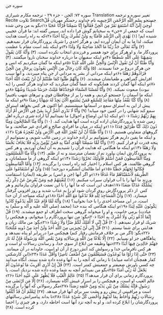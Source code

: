 سوره جن

سوره ۷۲: الجن - جزء ۲۹ - ترجمه مکارم شیرازی Translation تغيير سوره و ترجمه Recite تلاوت Searchجستجو
بِسْمِ اللَّهِ الرَّحْمَنِ الرَّحِيمِبه نام خداوند رحمتگر مهربان قُلْ أُوحِيَ إِلَيَّ أَنَّهُ اسْتَمَعَ نَفَرٌ مِنَ الْجِنِّ فَقَالُوا إِنَّا سَمِعْنَا قُرْآنًا عَجَبًا ﴿۱﴾بگو به من وحي شده است كه جمعي از «جن» به سخنانم گوش فرا داده‏ اند، سپس گفته‏ اند: ما قرآن عجيبي شنيده‏ ايم! (۱) يَهْدِي إِلَى الرُّشْدِ فَآمَنَّا بِهِ وَلَنْ نُشْرِكَ بِرَبِّنَا أَحَدًا ﴿۲﴾كه به راه راست هدايت مي‏كند، لذا ما به آن ايمان آورده‏ ايم، و هرگز احدي را شريك پروردگارمان قرار نمي‏دهيم. (۲) وَأَنَّهُ تَعَالَى جَدُّ رَبِّنَا مَا اتَّخَذَ صَاحِبَةً وَلَا وَلَدًا ﴿۳﴾و اينكه بلند است مقام با عظمت پروردگار ما، و او هرگز براي خود همسر و فرزندي انتخاب نكرده است. (۳) وَأَنَّهُ كَانَ يَقُولُ سَفِيهُنَا عَلَى اللَّهِ شَطَطًا ﴿۴﴾و اينكه سفيهان ما درباره خداوند سخنان ناروا مي‏گفتند. (۴) وَأَنَّا ظَنَنَّا أَنْ لَنْ تَقُولَ الْإِنْسُ وَالْجِنُّ عَلَى اللَّهِ كَذِبًا ﴿۵﴾و اينكه ما گمان مي‏كرديم كه انس و جن هرگز دروغ بر خدا نمي‏بندند. (۵) وَأَنَّهُ كَانَ رِجَالٌ مِنَ الْإِنْسِ يَعُوذُونَ بِرِجَالٍ مِنَ الْجِنِّ فَزَادُوهُمْ رَهَقًا ﴿۶﴾و اينكه مرداني از بشر به مرداني از جن پناه مي‏بردند، و آنها سبب افزايش گمراهي و طغيانشان مي‏شدند. (۶) وَأَنَّهُمْ ظَنُّوا كَمَا ظَنَنْتُمْ أَنْ لَنْ يَبْعَثَ اللَّهُ أَحَدًا ﴿۷﴾و اينكه آنها گمان كردند همانگونه كه شما گمان مي‏كرديد كه خداوند هرگز كسي را (به نبوت) مبعوث نمي‏كند. (۷) وَأَنَّا لَمَسْنَا السَّمَاءَ فَوَجَدْنَاهَا مُلِئَتْ حَرَسًا شَدِيدًا وَشُهُبًا ﴿۸﴾و اينكه ما آسمان را جستجو كرديم، و همه را پر از محافظان قوي و تيرهاي شهب يافتيم! (۸) وَأَنَّا كُنَّا نَقْعُدُ مِنْهَا مَقَاعِدَ لِلسَّمْعِ فَمَنْ يَسْتَمِعِ الْآنَ يَجِدْ لَهُ شِهَابًا رَصَدًا ﴿۹﴾و اينكه ما پيش از اين به استراق سمع در آسمانها مي‏نشستيم. اما اكنون هر كس بخواهد استراق سمع كند شهابي را در كمين خود مي‏يابد! (۹) وَأَنَّا لَا نَدْرِي أَشَرٌّ أُرِيدَ بِمَنْ فِي الْأَرْضِ أَمْ أَرَادَ بِهِمْ رَبُّهُمْ رَشَدًا ﴿۱۰﴾و اينكه (با اين اوضاع و احوال) ما نمي‏دانيم آيا اراده شري درباره اهل زمين شده يا پروردگارشان اراده كرده است آنها هدايت كند. (۱۰) وَأَنَّا مِنَّا الصَّالِحُونَ وَمِنَّا دُونَ ذَلِكَ كُنَّا طَرَائِقَ قِدَدًا ﴿۱۱﴾و اينكه در ميان ما افرادي صالح و افرادي غير صالحند، و ما گروههاي متفاوتي هستيم. (۱۱) وَأَنَّا ظَنَنَّا أَنْ لَنْ نُعْجِزَ اللَّهَ فِي الْأَرْضِ وَلَنْ نُعْجِزَهُ هَرَبًا ﴿۱۲﴾و اينكه ما يقين داريم هرگز نمي‏توانيم بر اراده خداوند در زمين غالب شويم، و نمي‏توانيم از پنجه قدرت او فرار كنيم. (۱۲) وَأَنَّا لَمَّا سَمِعْنَا الْهُدَى آمَنَّا بِهِ فَمَنْ يُؤْمِنْ بِرَبِّهِ فَلَا يَخَافُ بَخْسًا وَلَا رَهَقًا ﴿۱۳﴾و اينكه ما هنگامي كه هدايت قرآن را شنيديم به آن ايمان آورديم، و هر كس به پروردگارش ايمان بياورد نه از نقصان مي‏ترسند و نه از ظلم. (۱۳) وَأَنَّا مِنَّا الْمُسْلِمُونَ وَمِنَّا الْقَاسِطُونَ فَمَنْ أَسْلَمَ فَأُولَئِكَ تَحَرَّوْا رَشَدًا ﴿۱۴﴾و اينكه گروهي از ما مسلمانان، و گروهي ظالمند، هر كس اسلام را اختيار كند راه راست را برگزيده. (۱۴) وَأَمَّا الْقَاسِطُونَ فَكَانُوا لِجَهَنَّمَ حَطَبًا ﴿۱۵﴾و اما ظالمان آتشگيره دوزخند! (۱۵) وَأَنْ لَوِ اسْتَقَامُوا عَلَى الطَّرِيقَةِ لَأَسْقَيْنَاهُمْ مَاءً غَدَقًا ﴿۱۶﴾و اگر آنها (جن و انس) بر طريقه (ايمان) استقامت ورزند ما آنها را با آب فراوان سيراب مي‏كنيم. (۱۶) لِنَفْتِنَهُمْ فِيهِ وَمَنْ يُعْرِضْ عَنْ ذِكْرِ رَبِّهِ يَسْلُكْهُ عَذَابًا صَعَدًا ﴿۱۷﴾هدف اين است كه ما آنها را با اين نعمت فراوان بيازمائيم و هر كس ‍ از ذكر پروردگارش روي گردان شود او را به عذاب شديد و روز افزوني گرفتار مي‏سازد. (۱۷) وَأَنَّ الْمَسَاجِدَ لِلَّهِ فَلَا تَدْعُوا مَعَ اللَّهِ أَحَدًا ﴿۱۸﴾و اينكه مساجد از آن خدا است، در اين مساجد احدي را با خدا نخوانيد؟ (۱۸) وَأَنَّهُ لَمَّا قَامَ عَبْدُ اللَّهِ يَدْعُوهُ كَادُوا يَكُونُونَ عَلَيْهِ لِبَدًا ﴿۱۹﴾و اينكه هنگامي كه بنده خدا (محمد (صلي اللّه عليه و آله و سلّم) به عبادت) برمي خاست، و او را مي‏خواند گروهي سخت اطراف او جمع مي‏شدند. (۱۹) قُلْ إِنَّمَا أَدْعُو رَبِّي وَلَا أُشْرِكُ بِهِ أَحَدًا ﴿۲۰﴾بگو: من تنها پروردگارم را مي‏خوانم، و هيچكس را شريك او قرار نمي‏دهم. (۲۰) قُلْ إِنِّي لَا أَمْلِكُ لَكُمْ ضَرًّا وَلَا رَشَدًا ﴿۲۱﴾بگو: من مالك زيان و هدايتي براي شما نيستم. (۲۱) قُلْ إِنِّي لَنْ يُجِيرَنِي مِنَ اللَّهِ أَحَدٌ وَلَنْ أَجِدَ مِنْ دُونِهِ مُلْتَحَدًا ﴿۲۲﴾بگو: (اگر من بر خلاف فرمانش رفتار كنم) هيچكس مرا در برابر او پناه نمي‏دهد و پناهگاهي جز او نمي‏يابم. (۲۲) إِلَّا بَلَاغًا مِنَ اللَّهِ وَرِسَالَاتِهِ وَمَنْ يَعْصِ اللَّهَ وَرَسُولَهُ فَإِنَّ لَهُ نَارَ جَهَنَّمَ خَالِدِينَ فِيهَا أَبَدًا ﴿۲۳﴾تنها وظيفه من ابلاغ از سوي خدا، و رساندن رسالات او است و هر كس نافرماني خدا و رسولش كند آتش دوزخ از آن او است، جاودانه در آن مي‏مانند. (۲۳) حَتَّى إِذَا رَأَوْا مَا يُوعَدُونَ فَسَيَعْلَمُونَ مَنْ أَضْعَفُ نَاصِرًا وَأَقَلُّ عَدَدًا ﴿۲۴﴾(اين كارشكني كفار همچنان ادامه مي‏يابد) تا زماني كه آنچه را به آنها وعده داده شده ببينند، آنگاه مي‏دانند چه كسي ياورش ضعيفتر و جمعيتش كمتر است. (۲۴) قُلْ إِنْ أَدْرِي أَقَرِيبٌ مَا تُوعَدُونَ أَمْ يَجْعَلُ لَهُ رَبِّي أَمَدًا ﴿۲۵﴾بگو من نمي‏دانم آنچه به شما وعده داده شده نزديك است، يا پروردگارم زماني براي آن قرار مي‏دهد؟! (۲۵) عَالِمُ الْغَيْبِ فَلَا يُظْهِرُ عَلَى غَيْبِهِ أَحَدًا ﴿۲۶﴾عالم الغيب او است، و هيچكس را بر اسرار غيبش آگاه نمي‏سازد، (۲۶) إِلَّا مَنِ ارْتَضَى مِنْ رَسُولٍ فَإِنَّهُ يَسْلُكُ مِنْ بَيْنِ يَدَيْهِ وَمِنْ خَلْفِهِ رَصَدًا ﴿۲۷﴾مگر رسولاني كه آنها را برگزيده است و مراقبيني از پيش رو و پشت سر براي آنها قرار مي‏دهد. (۲۷) لِيَعْلَمَ أَنْ قَدْ أَبْلَغُوا رِسَالَاتِ رَبِّهِمْ وَأَحَاطَ بِمَا لَدَيْهِمْ وَأَحْصَى كُلَّ شَيْءٍ عَدَدًا ﴿۲۸﴾تا بداند پيامبرانش رسالتهاي پروردگارشان را ابلاغ كرده‏ اند، و او به آنچه نزد آنها است احاطه دارد، و هر چيزي را احصا كرده است. (۲۸)
